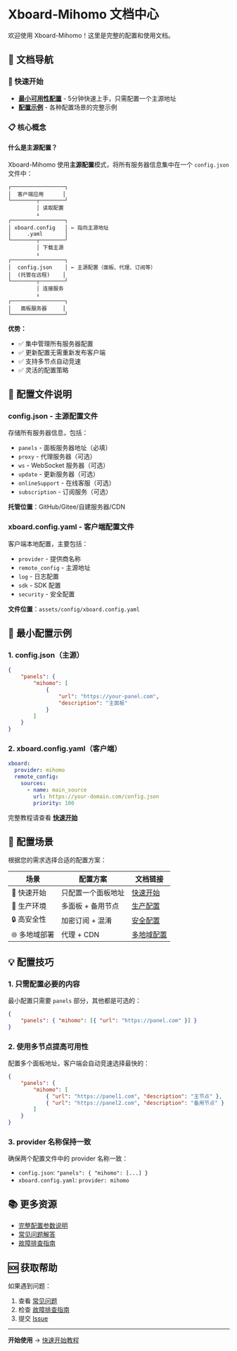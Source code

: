 # Xboard-Mihomo 文档中心

欢迎使用 Xboard-Mihomo！这里是完整的配置和使用文档。

## 📖 文档导航

### 🚀 快速开始
- **[最小可用性配置](./quick-start.md)** - 5分钟快速上手，只需配置一个主源地址
- **[配置示例](./examples/)** - 各种配置场景的完整示例

### 📋 核心概念

#### 什么是主源配置？
Xboard-Mihomo 使用**主源配置**模式，将所有服务器信息集中在一个 `config.json` 文件中：

```
┌─────────────────┐
│  客户端应用      │
└────────┬────────┘
         │ 读取配置
         ↓
┌─────────────────┐
│ xboard.config   │ ← 指向主源地址
│     .yaml       │
└────────┬────────┘
         │ 下载主源
         ↓
┌─────────────────┐
│  config.json    │ ← 主源配置（面板、代理、订阅等）
│  (托管在远程)    │
└────────┬────────┘
         │ 连接服务
         ↓
┌─────────────────┐
│   面板服务器     │
└─────────────────┘
```

**优势：**
- ✅ 集中管理所有服务器配置
- ✅ 更新配置无需重新发布客户端
- ✅ 支持多节点自动竞速
- ✅ 灵活的配置策略

## 🎯 配置文件说明

### config.json - 主源配置文件
存储所有服务器信息，包括：
- `panels` - 面板服务器地址（必填）
- `proxy` - 代理服务器（可选）
- `ws` - WebSocket 服务器（可选）
- `update` - 更新服务器（可选）
- `onlineSupport` - 在线客服（可选）
- `subscription` - 订阅服务（可选）

**托管位置**：GitHub/Gitee/自建服务器/CDN

### xboard.config.yaml - 客户端配置文件
客户端本地配置，主要包括：
- `provider` - 提供商名称
- `remote_config` - 主源地址
- `log` - 日志配置
- `sdk` - SDK 配置
- `security` - 安全配置

**文件位置**：`assets/config/xboard.config.yaml`

## 📝 最小配置示例

### 1. config.json（主源）
```json
{
    "panels": {
        "mihomo": [
            {
                "url": "https://your-panel.com",
                "description": "主面板"
            }
        ]
    }
}
```

### 2. xboard.config.yaml（客户端）
```yaml
xboard:
  provider: mihomo
  remote_config:
    sources:
      - name: main_source
        url: https://your-domain.com/config.json
        priority: 100
```

完整教程请查看 **[快速开始](./quick-start.md)**

## 🔧 配置场景

根据您的需求选择合适的配置方案：

| 场景 | 配置方案 | 文档链接 |
|------|---------|---------|
| 🚀 快速开始 | 只配置一个面板地址 | [快速开始](./quick-start.md) |
| 🏢 生产环境 | 多面板 + 备用节点 | [生产配置](./examples/production.md) |
| 🔒 高安全性 | 加密订阅 + 混淆 | [安全配置](./examples/security.md) |
| 🌐 多地域部署 | 代理 + CDN | [多地域配置](./examples/multi-region.md) |

## 💡 配置技巧

### 1. 只需配置必要的内容
最小配置只需要 `panels` 部分，其他都是可选的：
```json
{
    "panels": { "mihomo": [{ "url": "https://panel.com" }] }
}
```

### 2. 使用多节点提高可用性
配置多个面板地址，客户端会自动竞速选择最快的：
```json
{
    "panels": {
        "mihomo": [
            { "url": "https://panel1.com", "description": "主节点" },
            { "url": "https://panel2.com", "description": "备用节点" }
        ]
    }
}
```

### 3. provider 名称保持一致
确保两个配置文件中的 provider 名称一致：
- `config.json`: `"panels": { "mihomo": [...] }`
- `xboard.config.yaml`: `provider: mihomo`

## 📚 更多资源

- [完整配置参数说明](./config-reference.md)
- [常见问题解答](./faq.md)
- [故障排查指南](./troubleshooting.md)

## 🆘 获取帮助

如果遇到问题：
1. 查看 [常见问题](./faq.md)
2. 检查 [故障排查指南](./troubleshooting.md)
3. 提交 [Issue](https://github.com/hakimi-x/Xboard-Mihomo/issues)

---

**开始使用** → [快速开始教程](./quick-start.md)

